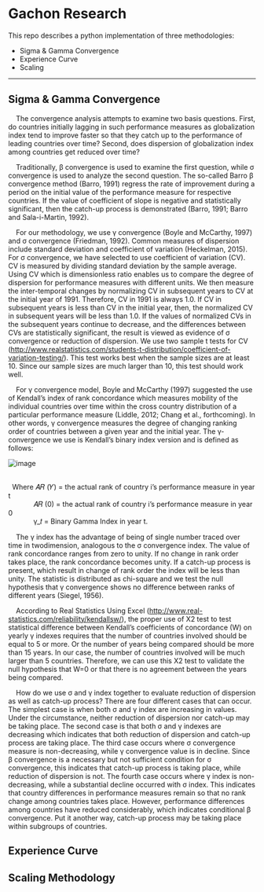 # Gachon Research
This repo describes a python implementation of three methodologies:
  - Sigma & Gamma Convergence
  - Experience Curve
  - Scaling
---
## Sigma & Gamma Convergence
&nbsp;&nbsp;&nbsp;&nbsp;The convergence analysis attempts to examine two basis questions. First, do countries
initially lagging in such performance measures as globalization index tend to improve faster so
that they catch up to the performance of leading countries over time? Second, does dispersion of
globalization index among countries get reduced over time?<br>

&nbsp;&nbsp;&nbsp;&nbsp;Traditionally, β convergence is used to examine the first question, while σ convergence is
used to analyze the second question. The so-called Barro β convergence method (Barro, 1991)
regress the rate of improvement during a period on the initial value of the performance measure
for respective countries. If the value of coefficient of slope is negative and statistically significant,
then the catch-up process is demonstrated (Barro, 1991; Barro and Sala-i-Martin, 1992).<br>

&nbsp;&nbsp;&nbsp;&nbsp;For our methodology, we use γ convergence (Boyle and McCarthy, 1997) and σ
convergence (Friedman, 1992). Common measures of dispersion include standard deviation and
coefficient of variation (Heckelman, 2015). For σ convergence, we have selected to use coefficient
of variation (CV). CV is measured by dividing standard deviation by the sample average. Using CV
which is dimensionless ratio enables us to compare the degree of dispersion for performance
measures with different units. We then measure the inter-temporal changes by normalizing CV in
subsequent years to CV at the initial year of 1991. Therefore, CV in 1991 is always 1.0. If CV in
subsequent years is less than CV in the initial year, then, the normalized CV in subsequent years
will be less than 1.0. If the values of normalized CVs in the subsequent years continue to decrease,
and the differences between CVs are statistically significant, the result is viewed as evidence of σ
convergence or reduction of dispersion. We use two sample t tests for CV (http://www.realstatistics.com/students-t-distribution/coefficient-of-variation-testing/). This test works best when
the sample sizes are at least 10. Since our sample sizes are much larger than 10, this test should
work well.<br>

&nbsp;&nbsp;&nbsp;&nbsp;For γ convergence model, Boyle and McCarthy (1997) suggested the use of Kendall’s
index of rank concordance which measures mobility of the individual countries over time within
the cross country distribution of a particular performance measure (Liddle, 2012; Chang et al.,
forthcoming). In other words, γ convergence measures the degree of changing ranking order of
countries between a given year and the initial year. The γ-convergence we use is Kendall’s binary
index version and is defined as follows:<br>

![image](https://github.com/jinmang2/Gachon_Research/blob/master/img/gamma.PNG?raw=true)

<br>&nbsp;&nbsp;Where 𝐴𝑅 (𝑌) = the actual rank of country i’s performance measure in year t
<br>&nbsp;&nbsp;&nbsp;&nbsp;&nbsp;&nbsp;&nbsp;&nbsp;&nbsp;&nbsp;&nbsp;&nbsp;&nbsp;𝐴𝑅 (0) = the actual rank of country i’s performance measure in year 0
<br>&nbsp;&nbsp;&nbsp;&nbsp;&nbsp;&nbsp;&nbsp;&nbsp;&nbsp;&nbsp;&nbsp;&nbsp;&nbsp;γ_𝑡 = Binary Gamma Index in year t.<br>

&nbsp;&nbsp;&nbsp;&nbsp;The γ index has the advantage of being of single number traced over time in twodimension, analogous to the σ convergence index. The value of rank concordance ranges from
zero to unity. If no change in rank order takes place, the rank concordance becomes unity. If a
catch-up process is present, which result in change of rank order the index will be less than unity.
The statistic is distributed as chi-square and we test the null hypothesis that γ convergence shows
no difference between ranks of different years (Siegel, 1956).<br>

&nbsp;&nbsp;&nbsp;&nbsp;According to Real Statistics Using Excel (http://www.real-statistics.com/reliability/kendallsw/), the proper use of X2
test to test statistical difference between Kendall’s coefficients of
concordance (W) on yearly γ indexes requires that the number of countries involved should be
equal to 5 or more. Or the number of years being compared should be more than 15 years. In
our case, the number of countries involved will be much larger than 5 countries. Therefore, we
can use this X2
test to validate the null hypothesis that W=0 or that there is no agreement
between the years being compared.<br>

&nbsp;&nbsp;&nbsp;&nbsp;How do we use σ and γ index together to evaluate reduction of dispersion as well as
catch-up process? There are four different cases that can occur. The simplest case is when both σ
and γ index are increasing in values. Under the circumstance, neither reduction of dispersion nor
catch-up may be taking place. The second case is that both σ and γ indexes are decreasing which
indicates that both reduction of dispersion and catch-up process are taking place. The third case
occurs where σ convergence measure is non-decreasing, while γ convergence value is in decline.
Since β convergence is a necessary but not sufficient condition for σ convergence, this indicates
that catch-up process is taking place, while reduction of dispersion is not. The fourth case occurs
where γ index is non-decreasing, while a substantial decline occurred with σ index. This indicates
that country differences in performance measures remain so that no rank change among
countries takes place. However, performance differences among countries have reduced
considerably, which indicates conditional β convergence. Put it another way, catch-up process may
be taking place within subgroups of countries. 

## Experience Curve

## Scaling Methodology

